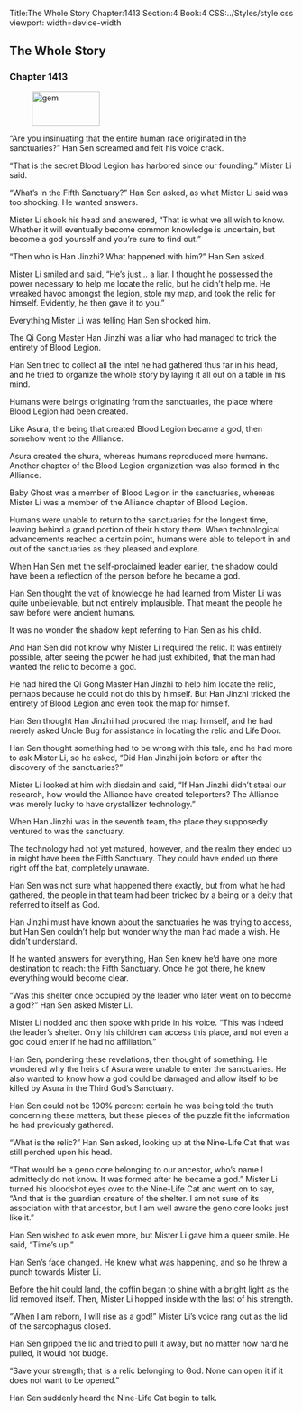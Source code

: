 Title:The Whole Story 
Chapter:1413 
Section:4 
Book:4 
CSS:../Styles/style.css 
viewport: width=device-width
  
## The Whole Story
### Chapter 1413 
<figure>
	<img src="../Images/gem.gif" alt="gem" id="gem" width="120" height="60" />
</figure>
  

  
  “Are you insinuating that the entire human race originated in the sanctuaries?” Han Sen screamed and felt his voice crack.

“That is the secret Blood Legion has harbored since our founding.” Mister Li said.

“What’s in the Fifth Sanctuary?” Han Sen asked, as what Mister Li said was too shocking. He wanted answers.

Mister Li shook his head and answered, “That is what we all wish to know. Whether it will eventually become common knowledge is uncertain, but become a god yourself and you’re sure to find out.”

“Then who is Han Jinzhi? What happened with him?” Han Sen asked.

Mister Li smiled and said, “He’s just… a liar. I thought he possessed the power necessary to help me locate the relic, but he didn’t help me. He wreaked havoc amongst the legion, stole my map, and took the relic for himself. Evidently, he then gave it to you.”

Everything Mister Li was telling Han Sen shocked him.

The Qi Gong Master Han Jinzhi was a liar who had managed to trick the entirety of Blood Legion.

Han Sen tried to collect all the intel he had gathered thus far in his head, and he tried to organize the whole story by laying it all out on a table in his mind.

Humans were beings originating from the sanctuaries, the place where Blood Legion had been created.

Like Asura, the being that created Blood Legion became a god, then somehow went to the Alliance.

Asura created the shura, whereas humans reproduced more humans. Another chapter of the Blood Legion organization was also formed in the Alliance.

Baby Ghost was a member of Blood Legion in the sanctuaries, whereas Mister Li was a member of the Alliance chapter of Blood Legion.

Humans were unable to return to the sanctuaries for the longest time, leaving behind a grand portion of their history there. When technological advancements reached a certain point, humans were able to teleport in and out of the sanctuaries as they pleased and explore.

When Han Sen met the self-proclaimed leader earlier, the shadow could have been a reflection of the person before he became a god.

Han Sen thought the vat of knowledge he had learned from Mister Li was quite unbelievable, but not entirely implausible. That meant the people he saw before were ancient humans.

It was no wonder the shadow kept referring to Han Sen as his child.

And Han Sen did not know why Mister Li required the relic. It was entirely possible, after seeing the power he had just exhibited, that the man had wanted the relic to become a god.

He had hired the Qi Gong Master Han Jinzhi to help him locate the relic, perhaps because he could not do this by himself. But Han Jinzhi tricked the entirety of Blood Legion and even took the map for himself.

Han Sen thought Han Jinzhi had procured the map himself, and he had merely asked Uncle Bug for assistance in locating the relic and Life Door.

Han Sen thought something had to be wrong with this tale, and he had more to ask Mister Li, so he asked, “Did Han Jinzhi join before or after the discovery of the sanctuaries?”

Mister Li looked at him with disdain and said, “If Han Jinzhi didn’t steal our research, how would the Alliance have created teleporters? The Alliance was merely lucky to have crystallizer technology.”

When Han Jinzhi was in the seventh team, the place they supposedly ventured to was the sanctuary.

The technology had not yet matured, however, and the realm they ended up in might have been the Fifth Sanctuary. They could have ended up there right off the bat, completely unaware.

Han Sen was not sure what happened there exactly, but from what he had gathered, the people in that team had been tricked by a being or a deity that referred to itself as God.

Han Jinzhi must have known about the sanctuaries he was trying to access, but Han Sen couldn’t help but wonder why the man had made a wish. He didn’t understand.

If he wanted answers for everything, Han Sen knew he’d have one more destination to reach: the Fifth Sanctuary. Once he got there, he knew everything would become clear.

“Was this shelter once occupied by the leader who later went on to become a god?” Han Sen asked Mister Li.

Mister Li nodded and then spoke with pride in his voice. “This was indeed the leader’s shelter. Only his children can access this place, and not even a god could enter if he had no affiliation.”

Han Sen, pondering these revelations, then thought of something. He wondered why the heirs of Asura were unable to enter the sanctuaries. He also wanted to know how a god could be damaged and allow itself to be killed by Asura in the Third God’s Sanctuary.

Han Sen could not be 100% percent certain he was being told the truth concerning these matters, but these pieces of the puzzle fit the information he had previously gathered.

“What is the relic?” Han Sen asked, looking up at the Nine-Life Cat that was still perched upon his head.

“That would be a geno core belonging to our ancestor, who’s name I admittedly do not know. It was formed after he became a god.” Mister Li turned his bloodshot eyes over to the Nine-Life Cat and went on to say, “And that is the guardian creature of the shelter. I am not sure of its association with that ancestor, but I am well aware the geno core looks just like it.”

Han Sen wished to ask even more, but Mister Li gave him a queer smile. He said, “Time’s up.”

Han Sen’s face changed. He knew what was happening, and so he threw a punch towards Mister Li.

Before the hit could land, the coffin began to shine with a bright light as the lid removed itself. Then, Mister Li hopped inside with the last of his strength.

“When I am reborn, I will rise as a god!” Mister Li’s voice rang out as the lid of the sarcophagus closed.

Han Sen gripped the lid and tried to pull it away, but no matter how hard he pulled, it would not budge.

“Save your strength; that is a relic belonging to God. None can open it if it does not want to be opened.”

Han Sen suddenly heard the Nine-Life Cat begin to talk.
